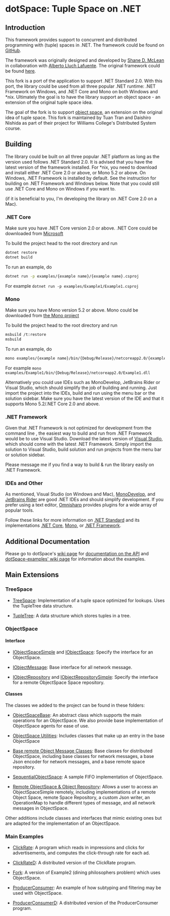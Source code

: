# dotSpace: Tuple Space on .NET

## Introduction

This framework provides support to concurrent and distributed programming with (tuple) spaces in .NET. The framework could be found on [GitHub](https://github.com/tmt96/dotSpace-objectSpace/).

The framework was originally designed and developed by [Shane D. McLean](https://github.com/sequenze) in collaboration with [Alberto Lluch Lafuente](https://github.com/albertolluch). The original framework could be found [here](https://github.com/pSpaces/dotSpace/).

This fork is a port of the application to support .NET Standard 2.0. With this port, the library could be used from all three popular .NET runtime: .NET Framework on Windows, and .NET Core and Mono on both Windows and *nix. Ultimately the goal is to have the library support an object space - an extension of the original tuple space idea.

The goal of the fork is to support [object space](docs/Proposal.md), an extension on the original idea of tuple space. This fork is maintained by Tuan Tran and Daishiro Nishida as part of their project for Williams College's Distributed System course.

## Building

The library could be built on all three popular .NET platform as long as the version used follows .NET Standard 2.0. It is advised that you have the latest version of the framework installed. For *nix, you need to download and install either .NET Core 2.0 or above, or Mono 5.2 or above. On Windows, .NET Framework is installed by default. See the instruction for building on .NET Framework and Windows below. Note that you could still use .NET Core and Mono on Windows if you want to.

(if it is beneficial to you, I'm developing the library on .NET Core 2.0 on a Mac).

### .NET Core

Make sure you have .NET Core version 2.0 or above. .NET Core could be downloaded from [Microsoft](https://www.microsoft.com/net/learn/get-started)

To build the project head to the root directory and run

```bash
dotnet restore
dotnet build
```

To run an example, do

```bash
dotnet run -p examples/{example name}/{example name}.csproj
```

For example `dotnet run -p examples/Example1/Example1.csproj`

### Mono

Make sure you have Mono version 5.2 or above. Mono could be downloaded from [the Mono project](http://www.mono-project.com/download/)

To build the project head to the root directory and run

```bash
msbuild /t:restore
msbuild
```

To run an example, do

```bash
mono examples/{example name}/bin/{Debug/Release}/netcoreapp2.0/{example name}.dll
```

For example `mono examples/Example1/bin/{Debug/Release}/netcoreapp2.0/Example1.dll`

Alternatively you could use IDEs such as MonoDevelop, JetBrains Rider or Visual Studio, which should simplify the job of building and running. Just import the project into the IDEs, build and run using the menu bar or the solution sidebar. Make sure you have the latest version of the IDE and that it supports Mono 5.2/.NET Core 2.0 and above.

### .NET Framework

Given that .NET Framework is not optimized for development from the command line , the easiest way to build and run from .NET Framework would be to use Visual Studio. Download the latest version of [Visual Studio](https://www.visualstudio.com/downloads/), which should come with the latest .NET Framework. Simply import the solution to Visual Studio, build solution and run projects from the menu bar or solution sidebar.

Please message me if you find a way to build & run the library easily on .NET Framework.

### IDEs and Other

As mentioned, Visual Studio (on Windows and Mac), [MonoDevelop](http://www.monodevelop.com/download/), and [JetBrains Rider](https://www.jetbrains.com/rider/download/) are good .NET IDEs and should simplify development. If you prefer using a text editor, [Omnisharp](http://www.omnisharp.net/#integrations) provides plugins for a wide array of popular tools.

Follow these links for more information on [.NET Standard](https://docs.microsoft.com/en-us/dotnet/standard/get-started) and its implementations [.NET Core](https://docs.microsoft.com/en-us/dotnet/core/index), [Mono](http://www.mono-project.com/docs/), or [.NET Framework](https://docs.microsoft.com/en-us/dotnet/framework/).

## Additional Documentation

Please go to dotSpace's [wiki page](https://github.com/pSpaces/dotSpace/wiki) for [documentation on the API](https://github.com/pSpaces/dotSpace/wiki/basics) and [dotSpace-examples' wiki page](https://github.com/pSpaces/dotSpace-Examples/wiki) for information about the examples.

## Main Extensions

### TreeSpace

* [TreeSpace](dotSpace/Objects/Space/TreeSpace.cs): Implementation of a tuple space optimized for lookups. Uses the TupleTree data structure.

* [TupleTree](dotSpace/Objects/Utility/TupleTree.cs): A data structure which stores tuples in a tree.

### ObjectSpace

#### Interface

* [IObjectSpaceSimple](dotSpace/Interfaces/ObjectSpace/IObjectSpaceSimple.cs) and [IObjectSpace](dotSpace/Interfaces/ObjectSpace/IObjectSpace.cs): Specify the interface for an ObjectSpace.

* [IObjectMessage](dotSpace/Interfaces/ObjectNetwork/IObjectMessage.cs): Base interface for all network message.

* [IObjectRepository](dotSpace/Interfaces/ObjectNetwork/IObjectRepository.cs) and [IObjectRepositorySimple](dotSpace/Interfaces/ObjectNetwork/IObjectRepositorySimple.cs): Specify the interface for a remote ObjectSpace Space repository.

#### Classes

The classes we added to the project can be found in these folders:

* [ObjectSpaceBase](dotSpace/BaseClasses/ObjectSpace/): An abstract class which supports the main operations for an ObjectSpace. We also provide base implementation of ObjectSpace agents for ease of use.

* [ObjectSpace Utilities](dotSpace/BaseClasses/ObjectUtility/): Includes classes that make up an entry in the base ObjectSpace

* [Base remote Object Message Classes](dotSpace/BaseClasses/ObjectNetwork): Base classes for distributed ObjectSpace, including base classes for network messages, a base Json encoder for network messages, and a base remote space repository.

* [SequentialObjectSpace](dotSpace/Objects/ObjectSpace/): A sample FIFO implementation of ObjectSpace.

* [Remote ObjectSpace & Object Repository](dotSpace/Objects/ObjectNetwork/): Allows a user to access an ObjectSpaceSimple remotely, including implementations of a remote Object Space, remote Space Repository, a custom Json writer, an OperationMap to handle different types of message, and all network messages in ObjectSpace.

Other additions include classes and interfaces that mimic existing ones but are adapted for the implementation of an ObjectSpace.

### Main Examples

* [ClickRate](examples/ClickRate/): A program which reads in impressions and clicks for advertisements, and computes the click-through rate for each ad.

* [ClickRateD](examples/distributed/ClickRateD/): A distributed version of the ClickRate program.

* [Fork](examples/ObjectSpaceExamples/Fork/): A version of Example2 (dining philosophers problem) which uses ObjectSpace.

* [ProducerConsumer](examples/ObjectSpaceExamples/ProducerConsumer/): An example of how subtyping and filtering may be used with ObjectSpace.

* [ProducerConsumerD](examples/ObjectSpaceExamples/ProducerConsumerD/): A distributed version of the ProducerConsumer program.